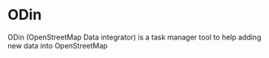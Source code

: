 # ODin
ODin (OpenStreetMap Data integrator) is a task manager tool to help adding new data into OpenStreetMap
